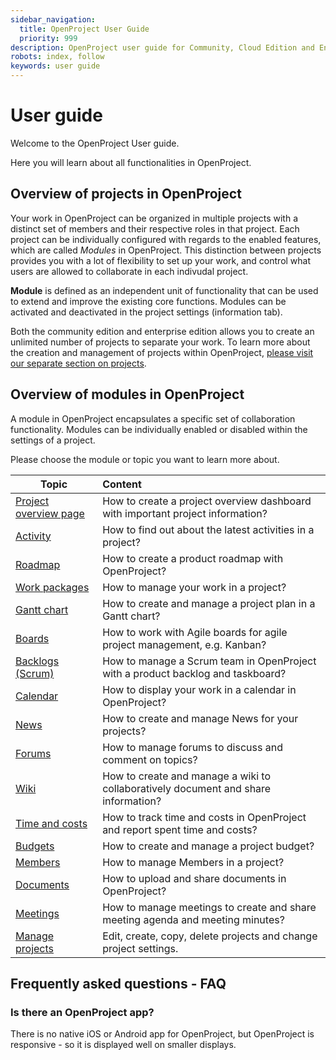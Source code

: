 ```yaml
---
sidebar_navigation:
  title: OpenProject User Guide
  priority: 999
description: OpenProject user guide for Community, Cloud Edition and Enterprise Edition.
robots: index, follow
keywords: user guide
---
```

# User guide

Welcome to the OpenProject User guide.

Here you will learn about all functionalities in OpenProject. 



## Overview of projects in OpenProject

Your work in OpenProject can be organized in multiple projects with a distinct set of members and their respective roles in that project. Each project can be individually configured with regards to the enabled features, which are called *Modules* in OpenProject. This distinction between projects provides you with a lot of flexibility to set up your work, and control what users are allowed to collaborate in each indivudal project.

<div class="glossary">

**Module** is defined as an independent unit of functionality that can be used to extend and improve the existing core functions. Modules can be activated and deactivated in the project settings (information tab).

</div>

Both the community edition and enterprise edition allows you to create an unlimited number of projects to separate your work. To learn more about the creation and management of projects within OpenProject, [please visit our separate section on projects](projects/).

## Overview of modules in OpenProject

A module in OpenProject encapsulates a specific set of collaboration functionality. Modules can be individually enabled or disabled within the settings of a project.



Please choose the module or topic you want to learn more about.

| Topic                                     | Content                                                      |
| ----------------------------------------- | :----------------------------------------------------------- |
| [Project overview page](project-overview) | How to create a project overview dashboard with important project information? |
| [Activity](activity)                      | How to find out about the latest activities in a project?    |
| [Roadmap](roadmap)                        | How to create a product roadmap with OpenProject?            |
| [Work packages](work-packages)            | How to manage your work in a project?                        |
| [Gantt chart](gantt-chart)                | How to create and manage a project plan in a Gantt chart?    |
| [Boards](agile-boards)                    | How to work with Agile boards for agile project management, e.g. Kanban? |
| [Backlogs (Scrum)](backlogs-scrum)        | How to manage a Scrum team in OpenProject with a product backlog and taskboard? |
| [Calendar](calendar)                      | How to display your work in a calendar in OpenProject?       |
| [News](news)                              | How to create and manage News for your projects?             |
| [Forums](forums)                          | How to manage forums to discuss and comment on topics?       |
| [Wiki](wiki)                              | How to create and manage a wiki to collaboratively document and share information? |
| [Time and costs](time-and-costs)          | How to track time and costs in OpenProject and report spent time and costs? |
| [Budgets](budgets)                        | How to create and manage a project budget?                   |
| [Members](members/)                       | How to manage Members in a project?                          |
| [Documents](documents)                    | How to upload and share documents in OpenProject?            |
| [Meetings](meetings)                      | How to manage meetings to create and share meeting agenda and meeting minutes? |
| [Manage projects](projects)               | Edit, create, copy, delete projects and change project settings. |



## Frequently asked questions - FAQ


### Is there an OpenProject app?

There is no native iOS or Android app for OpenProject, but OpenProject is responsive - so it is displayed well on smaller displays.
